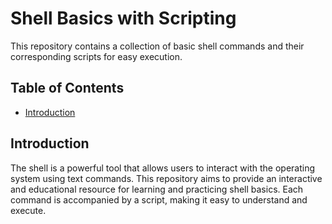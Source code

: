 # Shell Basics with Scripting

This repository contains a collection of basic shell commands and their corresponding scripts for easy execution.

## Table of Contents

- [Introduction](#introduction)

## Introduction

The shell is a powerful tool that allows users to interact with the operating system using text commands. This repository aims to provide an interactive and educational resource for learning and practicing shell basics. Each command is accompanied by a script, making it easy to understand and execute.
